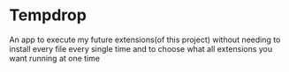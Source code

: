 # Tempdrop
An app to execute my future extensions(of this project) without needing to install every file every single time and to choose what all extensions you want running at one time

